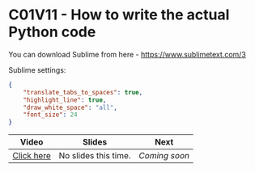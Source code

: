 # C01V11 - How to write the actual Python code

You can download Sublime from here - <https://www.sublimetext.com/3>

Sublime settings:

```json
{
	"translate_tabs_to_spaces": true,
	"highlight_line": true,
	"draw_white_space": "all",
	"font_size": 24
}
```

| Video                                      | Slides                                                                                                             | Next          |
|--------------------------------------------|--------------------------------------------------------------------------------------------------------------------|---------------|
| [Click here](https://youtu.be/33Kc0-EXjOs) | No slides this time. | *Coming soon* |

